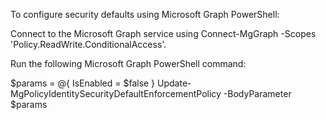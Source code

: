 To configure security defaults using Microsoft Graph PowerShell:

Connect to the Microsoft Graph service using Connect-MgGraph -Scopes 'Policy.ReadWrite.ConditionalAccess'.

Run the following Microsoft Graph PowerShell command:

$params = @{ IsEnabled = $false }
Update-MgPolicyIdentitySecurityDefaultEnforcementPolicy -BodyParameter $params
